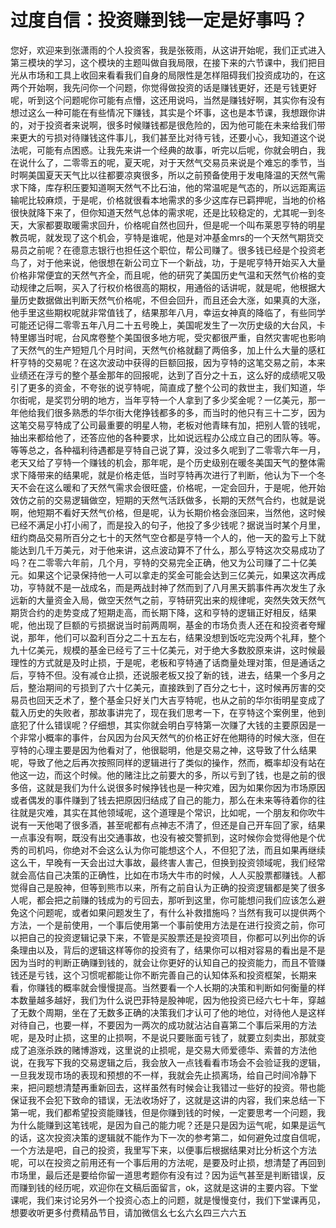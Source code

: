 # 过度自信：投资赚到钱一定是好事吗？

您好，欢迎来到张潇雨的个人投资客，我是张筱雨，从这讲开始呢，我们正式进入第三模块的学习，这个模块的主题叫做自我局限，在接下来的六节课中，我们把目光从市场和工具上收回来看看我们自身的局限性是怎样阻碍我们投资成功的，在这两个开始啊，我先问你一个问题，你觉得做投资的话是赚钱更好，还是亏钱更好呢，听到这个问题呢你可能有点懵，这还用说吗，当然是赚钱好啊，其实你有没有想过这么一种可能在有些情况下赚钱，其实是个坏事，这也是本节课，我想跟你讲的，对于投资者来说啊，很多时候赚钱都是很危险的，因为他可能在未来给我们带来更大的亏损对待赚钱这件事儿，我们甚至比对待亏钱，还要小心，我知道这个说法呢，可能有点困惑。让我先来讲一个经典的故事，听完以后呢，你就会明白，我在说什么了，二零零五的呢，夏天呢，对于天然气交易员来说是个难忘的季节，当时啊美国夏天天气比以往都要凉爽很多，所以之前预备使用于发电降温的天然气需求下降，库存积压要知道啊天然气不比石油，他的常温呢是气态的，所以远距离运输呢比较麻烦，于是呢，价格就很看本地需求的多少这库存已羁押呢，当地的价格很快就降下来了，但你知道天然气总体的需求呢，还是比较稳定的，尤其呢一到冬天，大家都要取暖需求回升，价格呢自然也回升，但是呢一个叫布莱恩亨特的明星教员呢，就发现了这个机会，亨特是谁呢，他是对冲基金mrs的一个天然气期货交易员之前呢？在德意志银行也担任这个职位，帮公司赚了。很多钱已经是个投资老鸟了，对于他来说，他很想在新公司立下一个新战，功，于是呢亨特开始买入大量价格非常便宜的天然气齐全，而且呢，他的研究了美国历史气温和天然气价格的变动规律之后啊，买入了行权价格很高的期权，用通俗的话讲呢，就是呢，他根据大量历史数据做出判断天然气价格呢，不但会回升，而且还会大涨，如果真的大涨，他手里这些期权呢就非常值钱了，结果那年八月，幸运女神真的降临了，有些同学可能还记得二零零五年八月二十五号晚上，美国呢发生了一次历史级的大台风，卡特里娜当时呢，台风席卷整个美国很多地方呢，受灾都很严重，自然灾害呢也影响了天然气的生产短短几个月时间，天然气价格就翻了两倍多，加上什么大量的感杠杆亨特的交易呢？在这次波动中获得的巨额回报，因为亨特的这笔交易之前，本来业绩还在浮亏的整个基金那年的回报呢，达到了百分之十五，这么好的成绩呢又吸引了更多的资金，不夸张的说亨特呢，简直成了整个公司的救世主，我们知道，华尔街呢，是奖罚分明的地方，当年亨特一个人拿到了多少奖金呢？一亿美元，那一年他给我们很多熟悉的华尔街大佬挣钱都多的多，而当时的他只有三十二岁，因为这笔交易亨特成了公司最重要的明星人物，老板对他青睐有加，把别人管的钱呢，抽出来都给他了，还答应他的各种要求，比如说远程办公成立自己的团队等。等。等等总之，各种福利待遇都是亨特自己说了算，没过多久呢到了二零零六年一月，老天又给了亨特一个赚钱的机会，那年呢，是个历史级别在暖冬美国天气的整体需求下降带来的结果呢，就是价格走低，当时亨特再次进行了判断，他认为下一个冬天不会在这么暖和了天然气需求会很旺盛，价格呢，一定会回升，于是呢，他开始效仿之前的交易逻辑做空，短期的天然气活跃做多，长期的天然气合约，也就是说啊，他短期不看好天然气价格，但是呢，认为长期价格会涨回来，当然他，这时候已经不满足小打小闹了，而是投入的句子，他投了多少钱呢？据说当时某个月里，纽约商品交易所百分之七十的天然气空仓都是亨特一个人的，他一天的盈亏上下就能达到几千万美元，对于他来讲，这点波动算不了什么，那么亨特这次交易成功了吗？在二零零六年前，几个月，亨特的交易完全正确，他又为公司赚了二十亿美元。如果这个记录保持他一人可以拿走的奖金可能会达到三亿美元，如果这次再成功，亨特就不是一战成名，而是两战封神了然而到了八月黑天鹅事件再次发生了永远新的大量资金入局，做空天然气之前，亨特研究出来的规律呢，突然失效天然气期货合约的走势变成了短期走高，而长期下降，这和亨特的逻辑正好相反，结果呢，他出现了巨额的亏损据说当时前两周啊，基金的市场负责人还在和投资者夸耀说，那年，他们可以盈利百分之二十五左右，结果没想到饭吃完没两个礼拜，整个九十亿美元，规模的基金已经亏了三十亿美元，对于绝大多数胶原来讲，这时候最理性的方式就是及时止损，于是呢，老板和亨特通了话商量处理对策，但是通话之后，亨特不但。没有减仓止损，还说服老板又投了新的钱，进去，结果一个多月之后，整治期间的亏损到了六十亿美元，直接跌到了百分之七十，这时候再厉害的交易员也回天乏术了，整个基金只好关门大吉亨特呢，也从之前的华尔街明星变成了载入历史的失败者，那故事讲完了，现在我们思考一下，在亨特这个案例里，他到底犯了什么错误呢？仔细想，其实你就会明白亨特第一次赚了大钱的主要原因是一个非常小概率的事件，台风因为台风天然气的价格正好在他期待的时候大涨，但在亨特的心理主要是因为他看对了，他很聪明，他是交易之神，这导致了什么结果呢，导致了他之后再次按照同样的逻辑进行了类似的操作，然而，概率却没有站在他这一边，而这个时候。他的赌注比之前要大的多，所以亏到了钱，也是之前的很多倍，这就是我们为什么说很多时候挣钱也是一种灾难，因为如果你因为市场原因或者偶发的事件赚到了钱去把原因归结成了自己的能力，那么在未来等待着你的往往就是灾难，其实在其他领域呢，这个道理是个常识，比如呢，一个朋友和你吹牛说有一天他喝了很多酒，甚至呢都有点神志不清了，但还是自己开车回了家，结果一点事没有啊，既没有出交通事故，也没有被交警抓到，这时候你会觉得他是个优秀的司机吗，你绝对不会这么认为你可能想这个人，不但犯了法，而且如果再继续这么干，早晚有一天会出过大事故，最终害人害己，但换到投资领域呢，我们经常就会高估自己决策的正确性，比如在市场大牛市的时候，人人买股票都赚钱。人都觉得自己是股神，但等到熊市以来，所有之前自认为正确的投资逻辑都是笑了很多人呢，都会把之前赚的钱成为的亏回去，那听到这里，你可能想问我们应该怎么避免这个问题呢，或者如果问题发生了，有什么补救措施吗？当然有我可以提供两个方法，一个是前使用，一个事后使用第一个事前使用方法是在进行投资之前，你可以把自己的投资逻辑记录下来，不管是买股票还是投资项目，你都可以列出你的诉条理由以及，背后的逻辑这样等你的投资有了，结果你可以相对容易的看出是不是因为当时的判断正确赚到钱的，就会让你更好的认知自己的投资能力，而且不管赚钱还是亏钱，这个习惯呢都能让你不断完善自己的认知体系和投资框架，长期来看，你赚钱的概率就会慢慢提高。当然要看一个人长期的决策和判断如何衡量的样本数量越多越好，我们为什么说巴菲特是股神呢，因为他投资已经六七十年，穿越了无数个周期，坐在了无数多正确的决策我们才认可了他的地位，对待他人是这样对待自己，也要一样，不要因为一两次的成功就沾沾自喜第二个事后采用的方法呢，是及时止损，这里的止损啊，不是说只要账面亏钱了，就要立刻卖出，那就变成了追涨杀跌的赌博游戏，这里说的止损呢，是交易大师爱德华、索普的方法他说，在我写下我的交易逻辑之后，我会放入一点钱看看市场会不会验证我的逻辑，一旦我发现市场的表现和预想的不一样，我就会先止损离场，给自己时间冷静下来，把问题想清楚再重新回去，这样虽然有时候会让我错过一些好的投资。带也能保证我不会犯下致命的错误，无法收场好了，这就是这讲的内容，我们来总结一下第一呢，我们都希望投资能赚钱，但是你赚到钱的时候，一定要思考一个问题，我为什么能赚到这笔钱呢，是因为自己的能力呢？还是只是因为运气呢，如果是运气的话，这次投资决策的逻辑就不能作为下一次的参考第二，如何避免过度自信呢，一个方法是吧，自己的投资，我里写下来，以便事后根据结果对比分析这个方法呢，可以在投资之前用还有一个事后用的方法呢，是要及时止损，想清楚了再回到市场里，最后还是要给你留一道思考题你有没有过？因为运气甚至是判断错误，反而赚到钱的经历呢，欢迎你在文稿后面留言，ok，这就是这讲的主要内容。下堂课呢，我们来讨论另外一个投资心态上的问题，就是慢慢变付，我们下堂课再见，想要收听更多付费精品节目，请加微信幺七幺六幺四三六六五